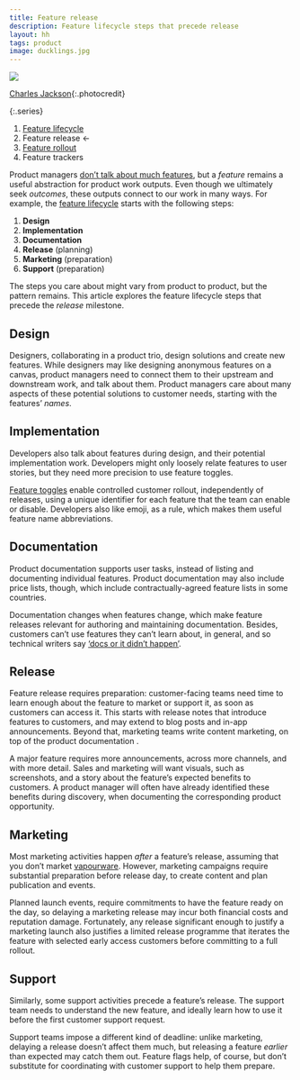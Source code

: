 ```yaml
---
title: Feature release
description: Feature lifecycle steps that precede release
layout: hh
tags: product
image: ducklings.jpg
---
```


![](ducklings.jpg)

[Charles Jackson](https://unsplash.com/photos/PxSGxglfCbA){:.photocredit}

{:.series}
1. [Feature lifecycle](feature-lifecycle)
2. Feature release ←
3. [Feature rollout](feature-rollout)
4. Feature trackers

Product managers [don’t talk about much features](feature-lifecycle#avoidance), 
but a _feature_ remains a useful abstraction for product work outputs.
Even though we ultimately seek _outcomes_, these outputs connect to our work in many ways.
For example, the [feature lifecycle](feature-lifecycle) starts with the following steps:

1. **Design**
2. **Implementation**
3. **Documentation**
4. **Release** (planning)
5. **Marketing** (preparation)
6. **Support** (preparation)

The steps you care about might vary from product to product, but the pattern remains.
This article explores the feature lifecycle steps that precede the _release_ milestone.

## Design

Designers, collaborating in a product trio, design solutions and create new features.
While designers may like designing anonymous features on a canvas, product managers need to connect them to their upstream and downstream work, and talk about them.
Product managers care about many aspects of these potential solutions to customer needs,
starting with the features’ _names_.

## Implementation

Developers also talk about features during design, and their potential implementation work.
Developers might only loosely relate features to user stories, but they need more precision to use feature toggles.

[Feature toggles](https://en.wikipedia.org/wiki/Feature_toggle)
enable controlled customer rollout, independently of releases, using a unique identifier for each feature that the team can enable or disable.
Developers also like emoji, as a rule, which makes them useful feature name abbreviations.

## Documentation

Product documentation supports user tasks, instead of listing and documenting individual features.
Product documentation may also include price lists, though, which include contractually-agreed feature lists in some countries.

Documentation changes when features change, which make feature releases relevant for authoring and maintaining documentation.
Besides, customers can’t use features they can’t learn about, in general, and so technical writers say
[‘docs or it didn’t happen’](https://www.writethedocs.org/videos/portland/2019/lessons-learned-in-a-year-of-docs-driven-development-jessica-parsons/).

## Release

Feature release requires preparation: customer-facing teams need time to learn enough about the feature to market or support it, as soon as customers can access it.
This starts with release notes that introduce features to customers, and may extend to blog posts and in-app announcements.
Beyond that, marketing teams write content marketing, on top of the product documentation .

A major feature requires more announcements, across more channels, and with more detail.
Sales and marketing will want visuals, such as screenshots, and a story about the feature’s expected benefits to customers.
A product manager will often have already identified these benefits during discovery, when documenting the corresponding product opportunity.

## Marketing

Most marketing activities happen _after_ a feature’s release, assuming that you don’t market
[vapourware](startup-ideas-are-cheap).
However, marketing campaigns require substantial preparation before release day, to create content and plan publication and events.

Planned launch events, require commitments to have the feature ready on the day,
so delaying a marketing release may incur both financial costs and reputation damage.
Fortunately, any release significant enough to justify a marketing launch also justifies a limited release programme that iterates the feature with selected early access customers before committing to a full rollout.

## Support

Similarly, some support activities precede a feature’s release.
The support team needs to understand the new feature, and ideally learn how to use it before the first customer support request.

Support teams impose a different kind of deadline: unlike marketing, delaying a release doesn’t affect them much, but releasing a feature _earlier_ than expected may catch them out.
Feature flags help, of course, but don’t substitute for coordinating with customer support to help them prepare.
